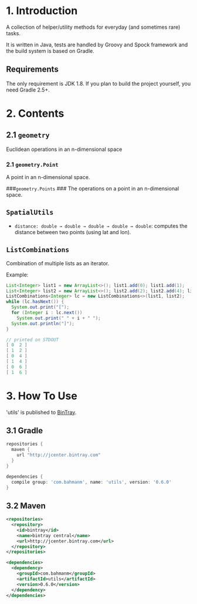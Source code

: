# 1. Introduction #
A collection of helper/utility methods for everyday (and sometimes rare) tasks.

It is written in Java, tests are handled by Groovy and Spock framework and the
build system is based on Gradle.

## Requirements ##
The only requirement is JDK 1.8.  If you plan to build the project yourself,
you need Gradle 2.5+.

# 2. Contents #

## 2.1 `geometry` ##
Euclidean operations in an n-dimensional space

### 2.1 `geometry.Point` ###
A point in an n-dimensional space.

###`geometry.Points` ###
The operations on a point in an n-dimensional space.

## `SpatialUtils` ##
* `distance: double → double → double → double → double`:
 computes the distance between two points (using lat and lon).

## `ListCombinations` ##
Combination of multiple lists as an iterator.

Example:
```java
List<Integer> list1 = new ArrayList<>(); list1.add(0); list1.add(1);
List<Integer> list2 = new ArrayList<>(); list2.add(2); list2.add(4); list2.add(6);
ListCombinations<Integer> lc = new ListCombinations<>(list1, list2);
while (lc.hasNext()) {
  System.out.print("[");
  for (Integer i : lc.next())
    System.out.print(" " + i + " ");
  System.out.println("]");
}

// printed on STDOUT
[ 0  2 ]
[ 1  2 ]
[ 0  4 ]
[ 1  4 ]
[ 0  6 ]
[ 1  6 ]

```

# 3. How To Use #
'utils' is published to [BinTray](https://bintray.com/bahman/maven/com.bahmanm.utils/view).

## 3.1 Gradle ##
```groovy
repositories {
  maven {
    url "http://jcenter.bintray.com"
  }
}

dependencies {
  compile group: 'com.bahmanm', name: 'utils', version: '0.6.0'
}
```

## 3.2 Maven ##
```xml
<repositories>
  <repository>
    <id>bintray</id>
    <name>bintray central</name>
    <url>http://jcenter.bintray.com</url>
  </repository>
</repositories>

<dependencies>
  <dependency>
    <groupId>com.bahmanm</groupId>
    <artifactId>utils</artifactId>
    <version>0.6.0</version>
  </dependency>
</dependencies>
```
